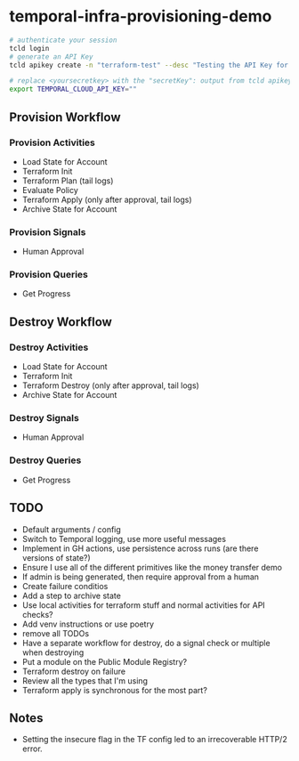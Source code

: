 # temporal-infra-provisioning-demo

```bash
# authenticate your session
tcld login
# generate an API Key
tcld apikey create -n "terraform-test" --desc "Testing the API Key for the TF Provider" -d 90d
```

```bash
# replace <yoursecretkey> with the "secretKey": output from tcld apikey create command
export TEMPORAL_CLOUD_API_KEY=""
```

## Provision Workflow

### Provision Activities

- Load State for Account
- Terraform Init
- Terraform Plan (tail logs)
- Evaluate Policy
- Terraform Apply (only after approval, tail logs)
- Archive State for Account

### Provision Signals

- Human Approval

### Provision Queries

- Get Progress

## Destroy Workflow

### Destroy Activities

- Load State for Account
- Terraform Init
- Terraform Destroy (only after approval, tail logs)
- Archive State for Account

### Destroy Signals

- Human Approval

### Destroy Queries

- Get Progress

## TODO

- Default arguments / config
- Switch to Temporal logging, use more useful messages
- Implement in GH actions, use persistence across runs (are there versions of state?)
- Ensure I use all of the different primitives like the money transfer demo
- If admin is being generated, then require approval from a human
- Create failure conditios
- Add a step to archive state
- Use local activities for terraform stuff and normal activities for API checks?
- Add venv instructions or use poetry
- remove all TODOs
- Have a separate workflow for destroy, do a signal check or multiple when destroying
- Put a module on the Public Module Registry?
- Terraform destroy on failure
- Review all the types that I'm using
- Terraform apply is synchronous for the most part?

## Notes

- Setting the insecure flag in the TF config led to an irrecoverable HTTP/2 error.

